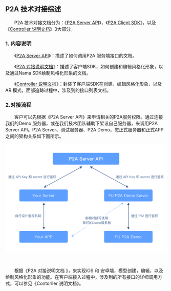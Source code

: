 ## P2A 技术对接综述

&emsp;&emsp;P2A 技术对接文档分为：《[P2A Server API](P2A%20Server%20API.pdf)》，《[P2A Client SDK](P2A%20Client%20SDK.md)》，以及《[Controller 说明文档](Controller%20%E8%AF%B4%E6%98%8E%E6%96%87%E6%A1%A3.md)》3大部分。

### 1. 内容说明

&emsp;&emsp;《[P2A Server API](P2A%20Server%20API.pdf)》：描述了如何调用P2A 服务端接口的文档。

&emsp;&emsp;《[P2A 对接说明文档](P2A%20%E5%AF%B9%E6%8E%A5%E8%AF%B4%E6%98%8E%E6%96%87%E6%A1%A3.md)》：描述了客户端SDK，如何创建和编辑风格化形象，以及通过Nama SDK绘制风格化形象的文档。

&emsp;&emsp;《[Controller 说明文档](Controller%20%E8%AF%B4%E6%98%8E%E6%96%87%E6%A1%A3.md)》：封装了客户端SDK在创建，编辑风格化形象，以及AR 模式，面部追踪过程中，涉及到的接口列表文档。	

### 2.对接流程

&emsp;&emsp;客户可以先根据《P2A Server API》来申请相关的P2A服务权限。通过连接我们的Demo 服务器，或在我们技术团队辅助下架设自己服务器，来调用P2A Server API。P2A Server、测试服务器、P2A Demo，您正式服务器和正式APP之间的架构关系如下图所示。

<img src=".\res\p2a_structure.png"  />

​	

&emsp;&emsp;根据《P2A 对接说明文档 》，来实现iOS 和 安卓端，模型创建，编辑，以及绘制风格化形象的功能。在客户端接入过程中，涉及到的所有接口的详细调用方式，可以参见《Contorller 说明文档》。